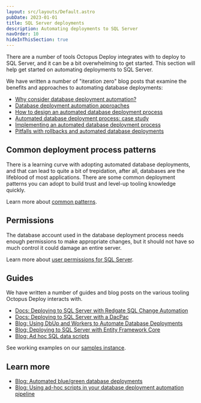 ```yaml
---
layout: src/layouts/Default.astro
pubDate: 2023-01-01
title: SQL Server deployments
description: Automating deployments to SQL Server
navOrder: 10
hideInThisSection: true
---
```


There are a number of tools Octopus Deploy integrates with to deploy to SQL Server, and it can be a bit overwhelming to get started.  This section will help get started on automating deployments to SQL Server.

We have written a number of "iteration zero" blog posts that examine the benefits and approaches to automating database deployments:

- [Why consider database deployment automation?](https://octopus.com/blog/why-consider-database-deployment-automation)
- [Database deployment automation approaches](https://octopus.com/blog/database-deployment-automation-approaches)
- [How to design an automated database deployment process](https://octopus.com/blog/designing-db-deployment-process)
- [Automated database deployment process: case study](https://octopus.com/blog/use-case-for-designing-db-deployment-process)
- [Implementing an automated database deployment process](https://octopus.com/blog/implementing-db-deployment-process)
- [Pitfalls with rollbacks and automated database deployments](https://octopus.com/blog/database-rollbacks-pitfalls)

## Common deployment process patterns

There is a learning curve with adopting automated database deployments, and that can lead to quite a bit of trepidation, after all, databases are the lifeblood of most applications. There are some common deployment patterns you can adopt to build trust and level-up tooling knowledge quickly.

Learn more about [common patterns](/docs/deployments/databases/common-patterns/).

## Permissions

The database account used in the database deployment process needs enough permissions to make appropriate changes, but it should not have so much control it could damage an entire server.  

Learn more about [user permissions for SQL Server](/docs/deployments/databases/sql-server/permissions.md).

## Guides

We have written a number of guides and blog posts on the various tooling Octopus Deploy interacts with.  

- [Docs: Deploying to SQL Server with Redgate SQL Change Automation](/docs/deployments/databases/sql-server/redgate.md)
- [Docs: Deploying to SQL Server with a DacPac](/docs/deployments/databases/sql-server/dacpac.md)
- [Blog: Using DbUp and Workers to Automate Database Deployments](https://octopus.com/blog/dbup-database-deployments)
- [Blog: Deploying to SQL Server with Entity Framework Core](https://octopus.com/blog/will-it-deploy-episode-03)
- [Blog: Ad hoc SQL data scripts](https://octopus.com/blog/database-deployment-automation-adhoc-scripts-with-runbooks)

See working examples on our [samples instance](https://samples.octopus.app/app#/Spaces-106).

## Learn more

- [Blog: Automated blue/green database deployments](https://octopus.com/blog/databases-with-blue-green-deployments)
- [Blog: Using ad-hoc scripts in your database deployment automation pipeline](https://octopus.com/blog/database-deployment-automation-adhoc-scripts)